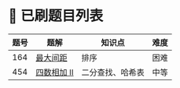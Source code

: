 # 👑 已刷题目列表

| 题号 | 题解                                                  | 知识点           | 难度 |
| ---- | ----------------------------------------------------- | ---------------- | ---- |
| 164  | [最大间距](https://cunyu1943.site/posts/2ad42dd0/)    | 排序             | 困难 |
| 454  | [四数相加 II](https://cunyu1943.site/posts/8ea35345/) | 二分查找、哈希表 | 中等 |